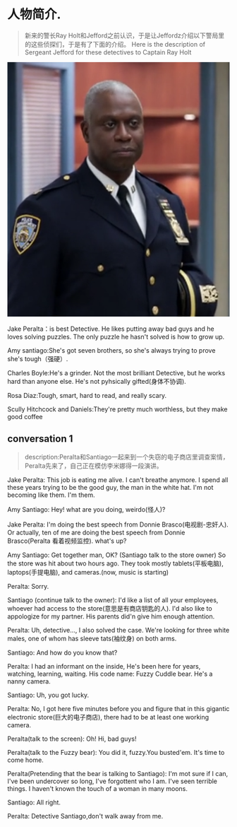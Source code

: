 # 人物简介.
>  新来的警长Ray Holt和Jefford之前认识，于是让Jeffordz介绍以下警局里的这些侦探们，于是有了下面的介绍。
Here is the description of Sergeant Jefford for these detectives to Captain Ray Holt

![Holt](./src/Holt.png)

Jake Peralta：is best Detective. He likes putting away bad guys and he loves solving puzzles. The only puzzle he hasn't solved is how to grow up.

Amy santiago:She's got seven brothers, so she's always trying to prove she's tough（强硬）.

Charles Boyle:He's a grinder. Not the most brilliant Detective, but he works hard than anyone else. He's not pyhsically gifted(身体不协调).

Rosa Diaz:Tough, smart, hard to read, and really scary.

Scully Hitchcock and Daniels:They're pretty much worthless, but they make good coffee

## conversation 1
>  description:Peralta和Santiago一起来到一个失窃的电子商店里调查案情，Peralta先来了，自己正在模仿李米娜得一段演讲。

Jake Peralta: This job is eating me alive. I can't breathe anymore. I spend all these years trying to be the good guy, the man in the white hat. I'm not becoming like them. I'm them.

Amy Santiago: Hey! what are you doing, weirdo(怪人)?

Jake Peralta: I'm doing the best speech from Donnie Brasco(电视剧-忠奸人). Or actually, ten of me are doing the best speech from Donnie Brasco(Peralta 看着视频监控). what's up?

Amy Santiago: Get together man, OK? (Santiago talk to the store owner) So the store was hit about two hours ago. They took mostly tablets(平板电脑), laptops(手提电脑), and cameras.(now, music is starting)

Peralta: Sorry.

Santiago (continue talk to the owner): I'd like a list of all your employees, whoever had access to the store(意思是有商店钥匙的人). I'd also like to appologize for my partner. His parents did'n give him enough attention.

Peralta: Uh, detective..., I also solved the case. We're looking for three white males, one of whom has sleeve tats(袖纹身) on both arms.

Santiago: And how do you know that?

Peralta: I had an informant on the inside, He's been here for years, watching, learning, waiting. His code name: Fuzzy Cuddle bear. He's a nanny camera.

Santiago: Uh, you got lucky.

Peralta: No, I got here five minutes before you and figure that in this gigantic electronic store(巨大的电子商店), there had to be at least one working camera.

Peralta(talk to the screen): Oh! Hi, bad guys!

Peralta(talk to the Fuzzy bear): You did it, fuzzy.You busted'em. It's time to come home.

Peralta(Pretending that the bear is talking to Santiago): I'm mot sure if I can, I've been undercover so long, I've forgottent who I am. I've seen terrible things. I haven't known the touch of a woman in many moons. 

Santiago: All right.

Peralta: Detective Santiago,don't walk away from me.
